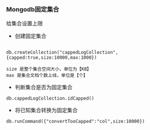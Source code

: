 
### Mongodb固定集合

给集合设置上限

* 创建固定集合
```

db.createCollection("cappedLogCollection",{capped:true,size:10000,max:1000})

size 是整个集合空间大小，单位为【KB】
max 是集合文档个数上线，单位是【个】

```

* 判断集合是否为固定集合

```
db.cappedLogCollection.idCapped()
```

* 将已知集合转换为固定集合
```
db.runCommand({"convertTooCapped":"col",size:10000})
```



